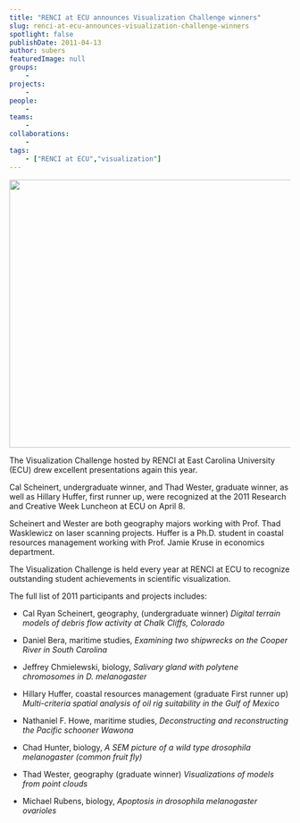 ```yaml
---
title: "RENCI at ECU announces Visualization Challenge winners"
slug: renci-at-ecu-announces-visualization-challenge-winners
spotlight: false
publishDate: 2011-04-13
author: subers
featuredImage: null
groups:
    - 
projects:
    - 
people:
    - 
teams: 
    - 
collaborations:
    - 
tags:
    - ["RENCI at ECU","visualization"]
---
```

<p><a href="http://www.renci.org/wp-content/uploads/2011/04/VisChallenge_2011_Wester.jpg"><img class="alignnone size-full wp-image-7328" title="VisChallenge_2011_Wester" src="http://www.renci.org/wp-content/uploads/2011/04/VisChallenge_2011_Wester.jpg" alt="" width="640" height="480" /></a></p>

<p>The Visualization Challenge hosted by RENCI at East Carolina University (ECU) drew excellent presentations again this year.</p>

<p>Cal Scheinert, undergraduate winner, and Thad Wester, graduate winner, as well as Hillary Huffer, first runner up, were recognized at the 2011 Research and Creative Week Luncheon at ECU on April 8.<!--more--></p>

<p>Scheinert and Wester are both geography majors working with Prof. Thad Wasklewicz on laser scanning projects. Huffer is a Ph.D. student in coastal resources management working with Prof. Jamie Kruse in economics department.</p>

<p>The Visualization Challenge is held every year at RENCI at ECU to recognize outstanding student achievements in scientific visualization.</p>

<p>The full list of 2011 participants and projects includes:</p>

<ul>
	<li>Cal Ryan Scheinert, geography, (undergraduate winner) <em>Digital terrain models of debris flow activity at Chalk Cliffs, Colorado</em></li>
</ul>

<ul>
	<li>Daniel Bera, maritime studies, <em>Examining two shipwrecks on the Cooper River in South Carolina </em></li>
</ul>


<ul>
	<li>Jeffrey Chmielewski, biology, <em>Salivary gland with polytene chromosomes in D. melanogaster </em></li>
</ul>


<ul>
	<li>Hillary Huffer, coastal resources management (graduate First runner up) <em>Multi-criteria spatial analysis of oil rig suitability in the Gulf of Mexico</em> </li>
</ul>
<ul>
	<li>Nathaniel F. Howe, maritime studies, <em>Deconstructing and reconstructing the Pacific schooner Wawona</em> </li>
</ul>
<ul>
	<li>Chad Hunter, biology, <em>A SEM picture of a wild type drosophila melanogaster (common fruit fly)</em> </li>
</ul>
<ul>
	<li>Thad Wester, geography (graduate winner) <em>Visualizations of models from point clouds</em> </li>
</ul>
<ul>
	<li>Michael Rubens, biology, <em>Apoptosis in drosophila melanogaster ovarioles</em></li>
</ul>
